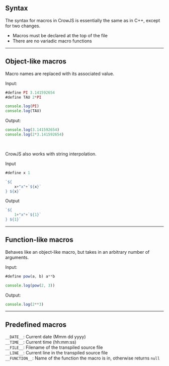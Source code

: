 ## Syntax

The syntax for macros in CrowJS is essentially the same as in C++, except for two changes.
- Macros must be declared at the top of the file
- There are no variadic macro functions

---

## Object-like macros
Macro names are replaced with its associated value.

Input:
```javascript
#define PI 3.141592654
#define TAU 2*PI

console.log(PI)
console.log(TAU)
```

Output:
```javascript
console.log(3.141592654)
console.log(2*3.141592654)
```

</br>

CrowJS also works with string interpolation.

Input
```javascript
#define x 1

`${
    x+"x"+`${x}`
} ${x}`
```

Output
```javascript
`${
    1+"x"+`${1}`
} ${1}`
```

---

## Function-like macros
Behaves like an object-like macro, but takes in an arbitrary number of arguments.

Input:
```javascript
#define pow(a, b) a**b

console.log(pow(2, 3))
```

Output:
```javascript
console.log(2**3)
```

---

## Predefined macros
`__DATE__`: Current date (Mmm dd yyyy)  
`__TIME__`: Current time (hh:mm:ss)  
`__FILE__`: Filename of the transpiled source file  
`__LINE__`: Current line in the transpiled source file  
`__FUNCTION__`: Name of the function the macro is in, otherwise returns `null` 